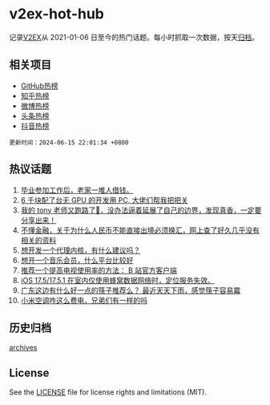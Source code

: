# v2ex-hot-hub

 记录[V2EX](https://www.v2ex.com/)从 2021-01-06 日至今的热门话题。每小时抓取一次数据，按天[归档](archives)。
 
 ## 相关项目

- [GitHub热榜](https://github.com/it985/github-hot-hub)
- [知乎热榜](https://github.com/it985/zhihu-hot-hub)
- [微博热榜](https://github.com/it985/weibo-hot-hub)
- [头条热榜](https://github.com/it985/toutiao-hot-hub)
- [抖音热榜](https://github.com/it985/douyin-hot-hub)


 `更新时间：2024-06-15 22:01:34 +0800`

## 热议话题

1. [毕业参加工作后，老家一堆人借钱。](https://www.v2ex.com/t/1049681)
1. [6 千块配了台无 GPU 的开发用 PC, 大佬们帮我把把关](https://www.v2ex.com/t/1049688)
1. [我的 tony 老师又跑路了🤣，没办法逼着延展了自己的边界，发现真香，一定要分享出来！](https://www.v2ex.com/t/1049738)
1. [不懂金融，关于为什么人民币不能直接出境必须换汇，网上查了好久几乎没有相关的资料](https://www.v2ex.com/t/1049740)
1. [想开发一个代理内核，有什么建议吗？](https://www.v2ex.com/t/1049697)
1. [想开一个音乐会员，什么平台比较好](https://www.v2ex.com/t/1049686)
1. [推荐一个提高电视使用率的方法： B 站官方客户端](https://www.v2ex.com/t/1049718)
1. [iOS 17.5/17.5.1 在室内仅使用蜂窝数据网络时，定位服务失效。](https://www.v2ex.com/t/1049676)
1. [广东这边有什么好一点的筷子推荐么？ 最近天天下雨，感觉筷子容易霉](https://www.v2ex.com/t/1049721)
1. [小米空调咋这么费电，兄弟们有一样的吗](https://www.v2ex.com/t/1049781)

## 历史归档

[archives](archives)

## License

See the [LICENSE](LICENSE) file for license rights and limitations (MIT).
